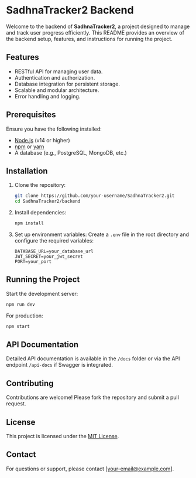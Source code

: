 # SadhnaTracker2 Backend

Welcome to the backend of **SadhnaTracker2**, a project designed to manage and track user progress efficiently. This README provides an overview of the backend setup, features, and instructions for running the project.

## Features

- RESTful API for managing user data.
- Authentication and authorization.
- Database integration for persistent storage.
- Scalable and modular architecture.
- Error handling and logging.

## Prerequisites

Ensure you have the following installed:

- [Node.js](https://nodejs.org/) (v14 or higher)
- [npm](https://www.npmjs.com/) or [yarn](https://yarnpkg.com/)
- A database (e.g., PostgreSQL, MongoDB, etc.)

## Installation

1. Clone the repository:
    ```bash
    git clone https://github.com/your-username/SadhnaTracker2.git
    cd SadhnaTracker2/backend
    ```

2. Install dependencies:
    ```bash
    npm install
    ```

3. Set up environment variables:
    Create a `.env` file in the root directory and configure the required variables:
    ```env
    DATABASE_URL=your_database_url
    JWT_SECRET=your_jwt_secret
    PORT=your_port
    ```

## Running the Project

Start the development server:
```bash
npm run dev
```

For production:
```bash
npm start
```

## API Documentation

Detailed API documentation is available in the `/docs` folder or via the API endpoint `/api-docs` if Swagger is integrated.

## Contributing

Contributions are welcome! Please fork the repository and submit a pull request.

## License

This project is licensed under the [MIT License](LICENSE).

## Contact

For questions or support, please contact [your-email@example.com].